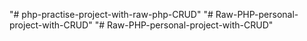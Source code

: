 "# php-practise-project-with-raw-php-CRUD" 
"# Raw-PHP-personal-project-with-CRUD" 
"# Raw-PHP-personal-project-with-CRUD" 
